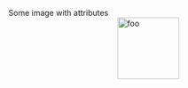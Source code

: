 Some image with attributes <img src="images/foo.png" alt="foo" width="111" style="margin: 0 auto; display: block">
